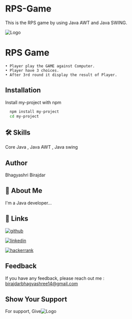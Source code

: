 # RPS-Game
This is the RPS game by using Java AWT and Java SWING.

![Logo](https://tse3.mm.bing.net/th?id=OIP.En6JM25PRnvN-iS4oQ5WSgHaF7&pid=Api&P=0)


# RPS Game 

    • Player play the GAME against Computer.
    • Player have 3 choices.
    • After 3rd round it display the result of Player.

## Installation

Install my-project with npm

```bash
  npm install my-project
  cd my-project
```
    
## 🛠 Skills
Core Java , Java AWT , Java swing


## Author
Bhagyashri Birajdar



## 🚀 About Me
I'm a Java developer...


## 🔗 Links
[![github](https://img.shields.io/badge/github-000?style=for-the-badge&logo=linkedin&logoColor=white)](https://www.github.com/codingshinzo)

[![linkedin](https://img.shields.io/badge/linkedin-0A66C2?style=for-the-badge&logo=linkedin&logoColor=white)](https://www.linkedin.com/in/bhagyashri-birajdar-252a1722a/)

[![hackerrank](https://img.shields.io/badge/hackerrank-7cfc00?style=for-the-badge&logo=hackerrank&logoColor=white)](https://www.hackerrank.com/indira_shree)
 
 

## Feedback

If you have any feedback, please reach out me : birajdarbhagyashree14@gmail.com


## Show Your Support

For support, Give![Logo](https://tse1.mm.bing.net/th?id=OIP.BrGB4mPUpsTi0DY3m82FBwHaKd&pid=Api&rs=1&c=1&qlt=95&w=84&h=119)


